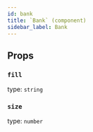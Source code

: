 ```yaml
---
id: bank
title: `Bank` (component)
sidebar_label: Bank
---
```



Props
-----

### `fill`

type: `string`


### `size`

type: `number`

